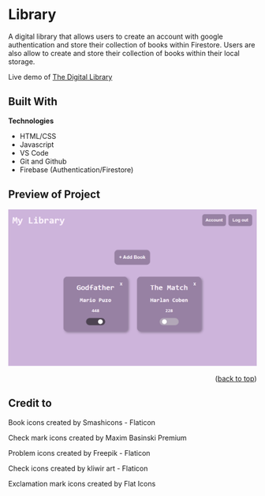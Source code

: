 <div id="top"></div>

# Library
A digital library that allows users to create an account with google authentication and store their collection of books within Firestore. Users are also allow to create and store their collection of books within their local storage.

Live demo of [The Digital Library](https://vinnybui.github.io/Library/)

## Built With
**Technologies**
- HTML/CSS
- Javascript
- VS Code
- Git and Github
- Firebase (Authentication/Firestore)

## Preview of Project

![Demo](imgs/screenshot.PNG)


<p align="right">(<a href="#top">back to top</a>)</p>

## Credit to

Book icons created by Smashicons - Flaticon

Check mark icons created by Maxim Basinski Premium 

Problem icons created by Freepik - Flaticon

Check icons created by kliwir art - Flaticon

Exclamation mark icons created by Flat Icons

